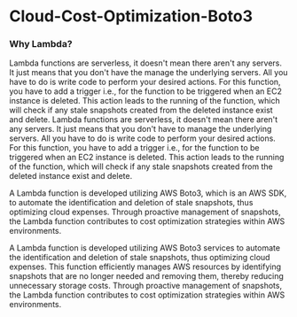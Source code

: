 # Cloud-Cost-Optimization-Boto3

### Why Lambda?

Lambda functions are serverless, it doesn't mean there aren't any servers. It just means that you don't have the manage the underlying servers. All you have to do is write code to perform your desired actions. For this function, you have to add a trigger i.e., for the function to be triggered when an EC2 instance is deleted. This action leads to the running of the function, which will check if any stale snapshots created from the deleted instance exist and delete.
Lambda functions are serverless, it doesn't mean there aren't any servers. It just means that you don't have to manage the underlying servers. All you have to do is write code to perform your desired actions. For this function, you have to add a trigger i.e., for the function to be triggered when an EC2 instance is deleted. This action leads to the running of the function, which will check if any stale snapshots created from the deleted instance exist and delete.

A Lambda function is developed utilizing AWS Boto3, which is an AWS SDK, to automate the identification and deletion of stale snapshots, thus optimizing cloud expenses. Through proactive management of snapshots, the Lambda function contributes to cost optimization strategies within AWS environments.





A Lambda function is developed utilizing AWS Boto3 services to automate the identification and deletion of stale snapshots, thus optimizing cloud expenses. This function efficiently manages AWS resources by identifying snapshots that are no longer needed and removing them, thereby reducing unnecessary storage costs. Through proactive management of snapshots, the Lambda function contributes to cost optimization strategies within AWS environments.

